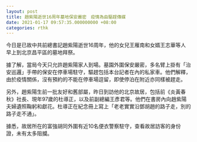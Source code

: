 ```yaml
---
layout: post
title: 趙紫陽逝世16周年墓地保安嚴密　疫情為由驅趕傳媒
date: 2021-01-17 09:57:35.000000000 +08:00
categories: rthk
---
```


今日是已故中共前總書記趙紫陽逝世16周年，他的女兒王雁南和女婿王志華等人早上到北京昌平區的墓地拜祭。

據了解，當局今天只允許趙紫陽家人到場。墓園外圍保安嚴密，多名臂上掛有「治安巡邏」手帶的保安在停車場駐守，驅趕包括本台記者在內的私家車。他們解釋，由於疫情關係，沒有預約的不能在停車場逗留，即使停泊在附近亦同樣被趕走。

另外，趙紫陽生前一批友好和舊部屬，昨日到訪他的北京故居，包括前《炎黃春秋》社長、現年97歲的杜導正，以及前副總編王彥君等。他們在書房內向趙紫陽夫婦遺照鞠躬和獻花。杜導正在紀念冊上寫上「老老實實沿鄧胡趙的路子走，別的路子走不通」。

據悉，故居所在的富強胡同外圍有近10名便衣警察駐守，查看故居訪客的身份證，未有太多阻攔。
